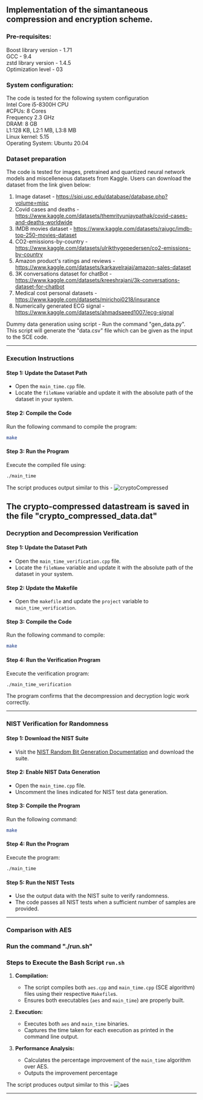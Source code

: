 

## Implementation of the simantaneous compression and encryption scheme. 

### Pre-requisites:

Boost library version - 1.71<br />
GCC - 9.4<br />
zstd library version - 1.4.5<br />
Optimization level - 03

### System configuration:
The code is tested for the following system configuration<br />
Intel Core i5-8300H CPU<br />
#CPUs: 8 Cores<br />
Frequency 2.3 GHz <br />
DRAM: 8 GB <br />
L1:128 KB, L2:1 MB, L3:8 MB <br />
Linux kernel: 5.15 <br />
Operating System: Ubuntu 20.04

### Dataset preparation

The code is tested for images, pretrained and quantized neural network models and miscelleneous datasets from Kaggle. Users can download the dataset from the link given below:
1. Image dataset - https://sipi.usc.edu/database/database.php?volume=misc
2. Covid cases and deaths - https://www.kaggle.com/datasets/themrityunjaypathak/covid-cases-and-deaths-worldwide
3. IMDB movies dataset - https://www.kaggle.com/datasets/rajugc/imdb-top-250-movies-dataset
4. CO2-emissions-by-country - https://www.kaggle.com/datasets/ulrikthygepedersen/co2-emissions-by-country
5. Amazon product's ratings and reviews - https://www.kaggle.com/datasets/karkavelrajaj/amazon-sales-dataset
6. 3K conversations dataset for chatBot - https://www.kaggle.com/datasets/kreeshrajani/3k-conversations-dataset-for-chatbot
7. Medical cost personal datasets - https://www.kaggle.com/datasets/mirichoi0218/insurance 
8. Numerically generated ECG signal - https://www.kaggle.com/datasets/ahmadsaeed1007/ecg-signal

Dummy data generation using script - Run the command "gen_data.py". This script will generate the "data.csv" file which can be given as the input to the SCE code.

---

### Execution Instructions

#### Step 1: Update the Dataset Path
- Open the `main_time.cpp` file.
- Locate the `fileName` variable and update it with the absolute path of the dataset in your system.

#### Step 2: Compile the Code
Run the following command to compile the program:

```bash
make
```

#### Step 3: Run the Program
Execute the compiled file using:

```bash
./main_time
```

The script produces output similar to this -
![cryptoCompressed](https://github.com/user-attachments/assets/f6d148aa-6d16-4693-b8b9-092b40a0c38c)


The crypto-compressed datastream is saved in the file "crypto_compressed_data.dat"
---



### Decryption and Decompression Verification

#### Step 1: Update the Dataset Path
- Open the `main_time_verification.cpp` file.
- Locate the `fileName` variable and update it with the absolute path of the dataset in your system.

#### Step 2: Update the Makefile
- Open the `makefile` and update the `project` variable to `main_time_verification`.

#### Step 3: Compile the Code
Run the following command to compile:

```bash
make
```

#### Step 4: Run the Verification Program
Execute the verification program:

```bash
./main_time_verification
```

The program confirms that the decompression and decryption logic work correctly.

---

### NIST Verification for Randomness

#### Step 1: Download the NIST Suite
- Visit the [NIST Random Bit Generation Documentation](https://csrc.nist.gov/projects/random-bit-generation/documentation-and-software) and download the suite.

#### Step 2: Enable NIST Data Generation
- Open the `main_time.cpp` file.
- Uncomment the lines indicated for NIST test data generation.

#### Step 3: Compile the Program
Run the following command:

```bash
make
```

#### Step 4: Run the Program
Execute the program:

```bash
./main_time
```

#### Step 5: Run the NIST Tests
- Use the output data with the NIST suite to verify randomness.
- The code passes all NIST tests when a sufficient number of samples are provided.

---

### Comparison with AES

### Run the command "./run.sh"

### Steps to Execute the Bash Script `run.sh` 
1. **Compilation:**
   - The script compiles both `aes.cpp` and `main_time.cpp` (SCE algorithm) files using their respective `Makefile`s.
   - Ensures both executables (`aes` and `main_time`) are properly built.

2. **Execution:**
   - Executes both `aes` and `main_time` binaries.
   - Captures the time taken for each execution as printed in the command line output.

3. **Performance Analysis:**
   - Calculates the percentage improvement of the `main_time` algorithm over AES.
   - Outputs the improvement percentage

The script produces output similar to this -
![aes](https://github.com/user-attachments/assets/831f1911-2d12-4362-b4cf-9335345f08d6)

   
---


















